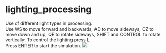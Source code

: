 # lighting_processing
Use of different light types in processing.\
Use WS to move forward and backwards, AD to move sideways, CZ to move down and up, QE to rotate sideways, SHIFT and CONTROL to rotate vertically.
To control the lighting press L.\
Press ENTER to start the simulation.
![](lighting.gif)
